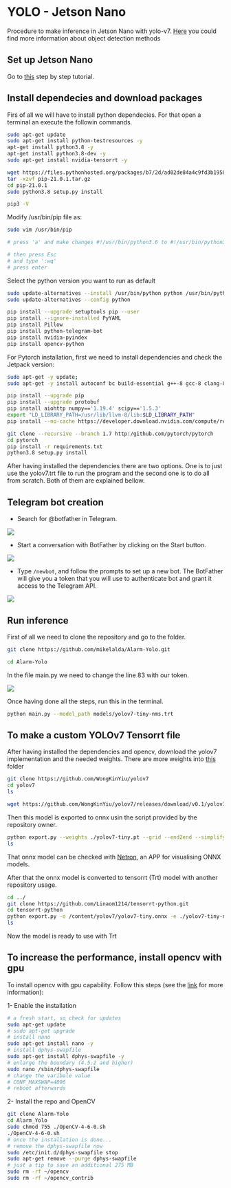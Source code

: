 # YOLO - Jetson Nano

Procedure to make inference in Jetson Nano with yolo-v7. [Here](Object_detection_methods.md) you could find more information about object detection methods

## Set up Jetson Nano

Go to [this](https://developer.nvidia.com/embedded/learn/get-started-jetson-nano-devkit#intro) step by step tutorial.

## Install dependecies and download packages

Firs of all we will have to install python dependecies. For that open a terminal an execute the followin commands.

```bash
sudo apt-get update
sudo apt-get install python-testresources -y
apt-get install python3.8 -y
apt-get install python3.8-dev -y
sudo apt-get install nvidia-tensorrt -y
```

```bash
wget https://files.pythonhosted.org/packages/b7/2d/ad02de84a4c9fd3b1958dc9fb72764de1aa2605a9d7e943837be6ad82337/pip-21.0.1.tar.gz 68
tar -xzvf pip-21.0.1.tar.gz
cd pip-21.0.1
sudo python3.8 setup.py install

pip3 -V
```

Modify /usr/bin/pip file as:

```bash
sudo vim /usr/bin/pip

# press 'a' and make changes #!/usr/bin/python3.6 to #!/usr/bin/python3.8

# then press Esc
# and type ':wq'
# press enter
```

Select the python version you want to run as default

```bash
sudo update-alternatives --install /usr/bin/python python /usr/bin/python3.8 1
sudo update-alternatives --config python
```

```bash
pip install --upgrade setuptools pip --user
pip install --ignore-installed PyYAML
pip install Pillow
pip install python-telegram-bot
pip install nvidia-pyindex
pip install opencv-python
```

For Pytorch installation, first we need to install dependencies and check the Jetpack version:

```bash
sudo apt-get -y update;
sudo apt-get -y install autoconf bc build-essential g++-8 gcc-8 clang-8 lld-8 gettext-base gfortran-8 iputils-ping libbz2-dev libc++-dev libcgal-dev libffi-dev libfreetype6-dev libhdf5-dev libjpeg-dev liblzma-dev libncurses5-dev libncursesw5-dev libpng-dev libreadline-dev libssl-dev libsqlite3-dev libxml2-dev libxslt-dev locales moreutils openssl python-openssl rsync scons python3-pip libopenblas-dev
```

```bash
pip install --upgrade pip
pip install --upgrade protobuf
pip install aiohttp numpy=='1.19.4' scipy=='1.5.3' 
export "LD_LIBRARY_PATH=/usr/lib/llvm-8/lib:$LD_LIBRARY_PATH"
pip install --no-cache https://developer.download.nvidia.com/compute/redist/jp/v461/pytorch/torch-1.11.0a0+17540c5+nv22.01-cp36-cp36m-linux_aarch64.whl
```

```bash
git clone --recursive --branch 1.7 http:/github.com/pytorch/pytorch
cd pytorch
pip install -r requirements.txt
python3.8 setup.py install
```

After having installed the dependencies there are two options. One is to just use the yolov7.trt file to run the program and the second one is to do all from scratch. Both of them are explained bellow.

## Telegram bot creation

* Search for @botfather in Telegram.

![](assets/20230412_120813_Screenshot-2022-12-16-092357.png)

* Start a conversation with BotFather by clicking on the Start button.

![](assets/20230412_121259_image.png)

* Type `/newbot`, and follow the prompts to set up a new bot. The BotFather will give you a token that you will use to authenticate bot and grant it access to the Telegram API.

![](assets/20230412_121528_image.png)

## Run inference

First of all we need to clone the repository and go to the folder.

```bash
git clone https://github.com/mikelalda/Alarm-Yolo.git

cd Alarm-Yolo
```

In the file main.py we need to change the line 83 with our token.

![](assets/20230412_121807_image.png)

Once having done all the steps, run this in the terminal.

```bash
python main.py --model_path models/yolov7-tiny-nms.trt
```

## To make a custom YOLOv7 Tensorrt file

After having installed the dependencies and opencv, download the yolov7 implementation and the needed weights. There are more weights into [this](https://github.com/WongKinYiu/yolov7/releases) folder

```bash
git clone https://github.com/WongKinYiu/yolov7
cd yolov7
ls

wget https://github.com/WongKinYiu/yolov7/releases/download/v0.1/yolov7-tiny.pt
```

Then this model is exported to onnx usin the script provided by the repository owner.

```bash
python export.py --weights ./yolov7-tiny.pt --grid --end2end --simplify --topk-all 100 --iou-thres 0.65 --conf-thres 0.35 --img-size 640 640
ls
```

That onnx model can be checked with [Netron](https://netron.app), an APP for visualising ONNX models.

After that the onnx model is converted to tensorrt (Trt) model with another repository usage.

```bash
cd ../
git clone https://github.com/Linaom1214/tensorrt-python.git
cd tensorrt-python
python export.py -o /content/yolov7/yolov7-tiny.onnx -e ./yolov7-tiny-nms.trt -p fp16
ls
```

Now the model is ready to use with Trt

## To increase the performance, install opencv with gpu

To install opencv with gpu capability. Follow this steps (see the [link](https://qengineering.eu/install-opencv-4.5-on-jetson-nano.html) for more information):

1- Enable the installation

```bash
# a fresh start, so check for updates
sudo apt-get update
# sudo apt-get upgrade
# install nano
sudo apt-get install nano -y
# install dphys-swapfile
sudo apt-get install dphys-swapfile -y
# enlarge the boundary (4.5.2 and higher) 
sudo nano /sbin/dphys-swapfile
# change the varibale value
# CONF_MAXSWAP=4096
# reboot afterwards

```

2- Install the repo and OpenCV

```bash
git clone Alarm-Yolo
cd Alarm_Yolo
sudo chmod 755 ./OpenCV-4-6-0.sh
./OpenCV-4-6-0.sh
# once the installation is done...
# remove the dphys-swapfile now
sudo /etc/init.d/dphys-swapfile stop
sudo apt-get remove --purge dphys-swapfile
# just a tip to save an additional 275 MB
sudo rm -rf ~/opencv
sudo rm -rf ~/opencv_contrib 
```
